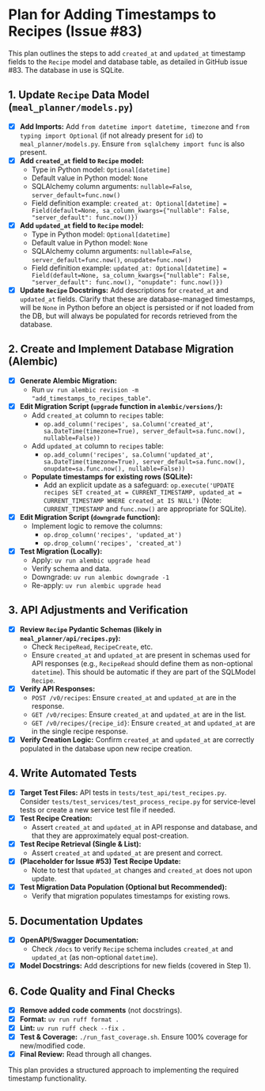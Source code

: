 # Plan for Adding Timestamps to Recipes (Issue #83)

This plan outlines the steps to add `created_at` and `updated_at` timestamp fields to the `Recipe` model and database table, as detailed in GitHub issue #83. The database in use is SQLite.

## 1. Update `Recipe` Data Model (`meal_planner/models.py`)

-   [x] **Add Imports:** Add `from datetime import datetime, timezone` and `from typing import Optional` (if not already present for `id`) to `meal_planner/models.py`. Ensure `from sqlalchemy import func` is also present.
-   [x] **Add `created_at` field to `Recipe` model:**
    -   Type in Python model: `Optional[datetime]`
    -   Default value in Python model: `None`
    -   SQLAlchemy column arguments: `nullable=False`, `server_default=func.now()`
    -   Field definition example: `created_at: Optional[datetime] = Field(default=None, sa_column_kwargs={"nullable": False, "server_default": func.now()})`
-   [x] **Add `updated_at` field to `Recipe` model:**
    -   Type in Python model: `Optional[datetime]`
    -   Default value in Python model: `None`
    -   SQLAlchemy column arguments: `nullable=False`, `server_default=func.now()`, `onupdate=func.now()`
    -   Field definition example: `updated_at: Optional[datetime] = Field(default=None, sa_column_kwargs={"nullable": False, "server_default": func.now(), "onupdate": func.now()})`
-   [x] **Update `Recipe` Docstrings:** Add descriptions for `created_at` and `updated_at` fields. Clarify that these are database-managed timestamps, will be `None` in Python before an object is persisted or if not loaded from the DB, but will always be populated for records retrieved from the database.

## 2. Create and Implement Database Migration (Alembic)

-   [x] **Generate Alembic Migration:**
    -   Run `uv run alembic revision -m "add_timestamps_to_recipes_table"`.
-   [x] **Edit Migration Script (`upgrade` function in `alembic/versions/`):**
    -   Add `created_at` column to `recipes` table:
        -   `op.add_column('recipes', sa.Column('created_at', sa.DateTime(timezone=True), server_default=sa.func.now(), nullable=False))`
    -   Add `updated_at` column to `recipes` table:
        -   `op.add_column('recipes', sa.Column('updated_at', sa.DateTime(timezone=True), server_default=sa.func.now(), onupdate=sa.func.now(), nullable=False))`
    -   **Populate timestamps for existing rows (SQLite):**
        -   Add an explicit update as a safeguard: `op.execute('UPDATE recipes SET created_at = CURRENT_TIMESTAMP, updated_at = CURRENT_TIMESTAMP WHERE created_at IS NULL')` (Note: `CURRENT_TIMESTAMP` and `func.now()` are appropriate for SQLite).
-   [x] **Edit Migration Script (`downgrade` function):**
    -   Implement logic to remove the columns:
        -   `op.drop_column('recipes', 'updated_at')`
        -   `op.drop_column('recipes', 'created_at')`
-   [x] **Test Migration (Locally):**
    -   Apply: `uv run alembic upgrade head`
    -   Verify schema and data.
    -   Downgrade: `uv run alembic downgrade -1`
    -   Re-apply: `uv run alembic upgrade head`

## 3. API Adjustments and Verification

-   [x] **Review `Recipe` Pydantic Schemas (likely in `meal_planner/api/recipes.py`):**
    -   Check `RecipeRead`, `RecipeCreate`, etc.
    -   Ensure `created_at` and `updated_at` are present in schemas used for API responses (e.g., `RecipeRead` should define them as non-optional `datetime`). This should be automatic if they are part of the SQLModel `Recipe`.
-   [x] **Verify API Responses:**
    -   `POST /v0/recipes`: Ensure `created_at` and `updated_at` are in the response.
    -   `GET /v0/recipes`: Ensure `created_at` and `updated_at` are in the list.
    -   `GET /v0/recipes/{recipe_id}`: Ensure `created_at` and `updated_at` are in the single recipe response.
-   [x] **Verify Creation Logic:** Confirm `created_at` and `updated_at` are correctly populated in the database upon new recipe creation.

## 4. Write Automated Tests

-   [x] **Target Test Files:** API tests in `tests/test_api/test_recipes.py`. Consider `tests/test_services/test_process_recipe.py` for service-level tests or create a new service test file if needed.
-   [x] **Test Recipe Creation:**
    -   Assert `created_at` and `updated_at` in API response and database, and that they are approximately equal post-creation.
-   [x] **Test Recipe Retrieval (Single & List):**
    -   Assert `created_at` and `updated_at` are present and correct.
-   [x] **(Placeholder for Issue #53) Test Recipe Update:**
    -   Note to test that `updated_at` changes and `created_at` does not upon update.
-   [x] **Test Migration Data Population (Optional but Recommended):**
    -   Verify that migration populates timestamps for existing rows.

## 5. Documentation Updates

-   [x] **OpenAPI/Swagger Documentation:**
    -   Check `/docs` to verify `Recipe` schema includes `created_at` and `updated_at` (as non-optional `datetime`).
-   [x] **Model Docstrings:** Add descriptions for new fields (covered in Step 1).

## 6. Code Quality and Final Checks

-   [x] **Remove added code comments** (not docstrings).
-   [x] **Format:** `uv run ruff format .`
-   [x] **Lint:** `uv run ruff check --fix .`
-   [x] **Test & Coverage:** `./run_fast_coverage.sh`. Ensure 100% coverage for new/modified code.
-   [x] **Final Review:** Read through all changes.

This plan provides a structured approach to implementing the required timestamp functionality.
